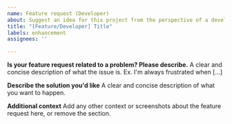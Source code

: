 ```yaml
---
name: Feature request (Developer)
about: Suggest an idea for this project from the perspective of a developer
title: "[Feature/Developer] Title"
labels: enhancement
assignees: ''

---
```


**Is your feature request related to a problem? Please describe.**
A clear and concise description of what the issue is. Ex. I'm always frustrated when [...]

**Describe the solution you'd like**
A clear and concise description of what you want to happen.

**Additional context**
Add any other context or screenshots about the feature request here, or remove the section.
